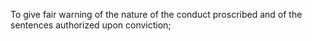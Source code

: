 To give fair warning of the nature of the conduct proscribed and of the sentences authorized upon conviction;